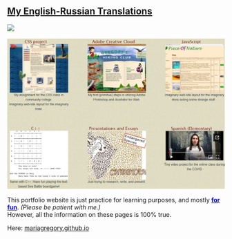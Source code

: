 <p align="center" style="text-align: center;">
  <a href="https://github.com/mariagregory/Translations" target="blank">
    <h2 style="color: maroon;    font-family: 'Lucida Sans Unicode', 'Lucida Grande'', sans-serif;    font-size: 130%;">My English-Russian Translations</h2>
    <img src="https://www.translationsoftware4u.com/images/russian-english-language.jpg" style="width: 280px;" />
  </a>
</p>

<p align="center" style="text-align: center;">
  <a href="https://mariagregory.github.io" target="blank">
    <img src="https://github.com/mariagregory/mariagregory/blob/main/readme_Img.JPG?raw=true" />
  </a>
</p>


<p>This portfolio website is just practice for learning purposes, and mostly <u><span style="color:blue;"><strong>for fun</strong></span></u>. <i>(Please be patient with me.)</i><br/>
However, all the information on these pages is 100% true. </p>

Here: <a href="https://mariagregory.github.io" target="blank">mariagregory.github.io</a>
